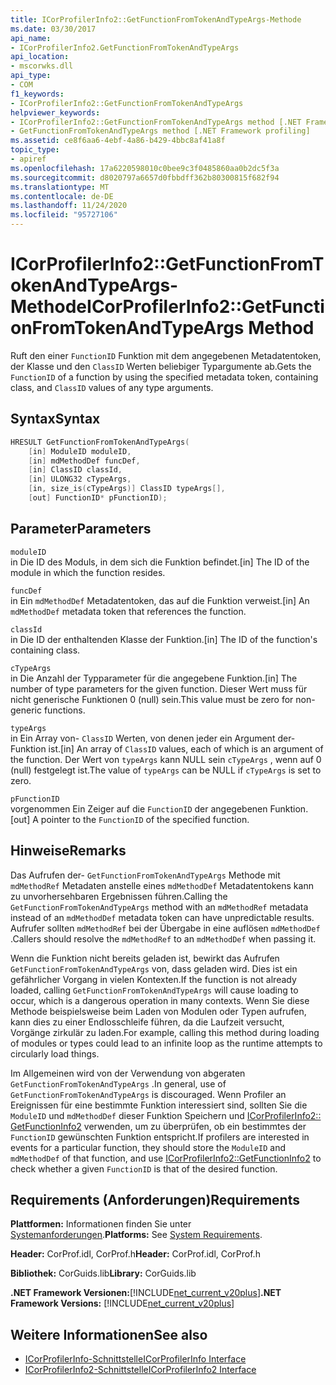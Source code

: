```yaml
---
title: ICorProfilerInfo2::GetFunctionFromTokenAndTypeArgs-Methode
ms.date: 03/30/2017
api_name:
- ICorProfilerInfo2.GetFunctionFromTokenAndTypeArgs
api_location:
- mscorwks.dll
api_type:
- COM
f1_keywords:
- ICorProfilerInfo2::GetFunctionFromTokenAndTypeArgs
helpviewer_keywords:
- ICorProfilerInfo2::GetFunctionFromTokenAndTypeArgs method [.NET Framework profiling]
- GetFunctionFromTokenAndTypeArgs method [.NET Framework profiling]
ms.assetid: ce8f6aa6-4ebf-4a86-b429-4bbc8af41a8f
topic_type:
- apiref
ms.openlocfilehash: 17a6220598010c0bee9c3f0485860aa0b2dc5f3a
ms.sourcegitcommit: d8020797a6657d0fbbdff362b80300815f682f94
ms.translationtype: MT
ms.contentlocale: de-DE
ms.lasthandoff: 11/24/2020
ms.locfileid: "95727106"
---
```

# <a name="icorprofilerinfo2getfunctionfromtokenandtypeargs-method"></a><span data-ttu-id="d7722-102">ICorProfilerInfo2::GetFunctionFromTokenAndTypeArgs-Methode</span><span class="sxs-lookup"><span data-stu-id="d7722-102">ICorProfilerInfo2::GetFunctionFromTokenAndTypeArgs Method</span></span>

<span data-ttu-id="d7722-103">Ruft den einer `FunctionID` Funktion mit dem angegebenen Metadatentoken, der Klasse und den `ClassID` Werten beliebiger Typargumente ab.</span><span class="sxs-lookup"><span data-stu-id="d7722-103">Gets the `FunctionID` of a function by using the specified metadata token, containing class, and `ClassID` values of any type arguments.</span></span>  
  
## <a name="syntax"></a><span data-ttu-id="d7722-104">Syntax</span><span class="sxs-lookup"><span data-stu-id="d7722-104">Syntax</span></span>  
  
```cpp  
HRESULT GetFunctionFromTokenAndTypeArgs(  
    [in] ModuleID moduleID,  
    [in] mdMethodDef funcDef,  
    [in] ClassID classId,  
    [in] ULONG32 cTypeArgs,  
    [in, size_is(cTypeArgs)] ClassID typeArgs[],  
    [out] FunctionID* pFunctionID);  
```  
  
## <a name="parameters"></a><span data-ttu-id="d7722-105">Parameter</span><span class="sxs-lookup"><span data-stu-id="d7722-105">Parameters</span></span>  

 `moduleID`  
 <span data-ttu-id="d7722-106">in Die ID des Moduls, in dem sich die Funktion befindet.</span><span class="sxs-lookup"><span data-stu-id="d7722-106">[in] The ID of the module in which the function resides.</span></span>  
  
 `funcDef`  
 <span data-ttu-id="d7722-107">in Ein `mdMethodDef` Metadatentoken, das auf die Funktion verweist.</span><span class="sxs-lookup"><span data-stu-id="d7722-107">[in] An `mdMethodDef` metadata token that references the function.</span></span>  
  
 `classId`  
 <span data-ttu-id="d7722-108">in Die ID der enthaltenden Klasse der Funktion.</span><span class="sxs-lookup"><span data-stu-id="d7722-108">[in] The ID of the function's containing class.</span></span>  
  
 `cTypeArgs`  
 <span data-ttu-id="d7722-109">in Die Anzahl der Typparameter für die angegebene Funktion.</span><span class="sxs-lookup"><span data-stu-id="d7722-109">[in] The number of type parameters for the given function.</span></span> <span data-ttu-id="d7722-110">Dieser Wert muss für nicht generische Funktionen 0 (null) sein.</span><span class="sxs-lookup"><span data-stu-id="d7722-110">This value must be zero for non-generic functions.</span></span>  
  
 `typeArgs`  
 <span data-ttu-id="d7722-111">in Ein Array von- `ClassID` Werten, von denen jeder ein Argument der-Funktion ist.</span><span class="sxs-lookup"><span data-stu-id="d7722-111">[in] An array of `ClassID` values, each of which is an argument of the function.</span></span> <span data-ttu-id="d7722-112">Der Wert von `typeArgs` kann NULL sein `cTypeArgs` , wenn auf 0 (null) festgelegt ist.</span><span class="sxs-lookup"><span data-stu-id="d7722-112">The value of `typeArgs` can be NULL if `cTypeArgs` is set to zero.</span></span>  
  
 `pFunctionID`  
 <span data-ttu-id="d7722-113">vorgenommen Ein Zeiger auf die `FunctionID` der angegebenen Funktion.</span><span class="sxs-lookup"><span data-stu-id="d7722-113">[out] A pointer to the `FunctionID` of the specified function.</span></span>  
  
## <a name="remarks"></a><span data-ttu-id="d7722-114">Hinweise</span><span class="sxs-lookup"><span data-stu-id="d7722-114">Remarks</span></span>  

 <span data-ttu-id="d7722-115">Das Aufrufen der- `GetFunctionFromTokenAndTypeArgs` Methode mit `mdMethodRef` Metadaten anstelle eines `mdMethodDef` Metadatentokens kann zu unvorhersehbaren Ergebnissen führen.</span><span class="sxs-lookup"><span data-stu-id="d7722-115">Calling the `GetFunctionFromTokenAndTypeArgs` method with an `mdMethodRef` metadata instead of an `mdMethodDef` metadata token can have unpredictable results.</span></span> <span data-ttu-id="d7722-116">Aufrufer sollten `mdMethodRef` bei der Übergabe in eine auflösen `mdMethodDef` .</span><span class="sxs-lookup"><span data-stu-id="d7722-116">Callers should resolve the `mdMethodRef` to an `mdMethodDef` when passing it.</span></span>  
  
 <span data-ttu-id="d7722-117">Wenn die Funktion nicht bereits geladen ist, bewirkt das Aufrufen `GetFunctionFromTokenAndTypeArgs` von, dass geladen wird. Dies ist ein gefährlicher Vorgang in vielen Kontexten.</span><span class="sxs-lookup"><span data-stu-id="d7722-117">If the function is not already loaded, calling `GetFunctionFromTokenAndTypeArgs` will cause loading to occur, which is a dangerous operation in many contexts.</span></span> <span data-ttu-id="d7722-118">Wenn Sie diese Methode beispielsweise beim Laden von Modulen oder Typen aufrufen, kann dies zu einer Endlosschleife führen, da die Laufzeit versucht, Vorgänge zirkulär zu laden.</span><span class="sxs-lookup"><span data-stu-id="d7722-118">For example, calling this method during loading of modules or types could lead to an infinite loop as the runtime attempts to circularly load things.</span></span>  
  
 <span data-ttu-id="d7722-119">Im Allgemeinen wird von der Verwendung von abgeraten `GetFunctionFromTokenAndTypeArgs` .</span><span class="sxs-lookup"><span data-stu-id="d7722-119">In general, use of `GetFunctionFromTokenAndTypeArgs` is discouraged.</span></span> <span data-ttu-id="d7722-120">Wenn Profiler an Ereignissen für eine bestimmte Funktion interessiert sind, sollten Sie die `ModuleID` und `mdMethodDef` dieser Funktion Speichern und [ICorProfilerInfo2:: GetFunctionInfo2](icorprofilerinfo2-getfunctioninfo2-method.md) verwenden, um zu überprüfen, ob ein bestimmtes der `FunctionID` gewünschten Funktion entspricht.</span><span class="sxs-lookup"><span data-stu-id="d7722-120">If profilers are interested in events for a particular function, they should store the `ModuleID` and `mdMethodDef` of that function, and use [ICorProfilerInfo2::GetFunctionInfo2](icorprofilerinfo2-getfunctioninfo2-method.md) to check whether a given `FunctionID` is that of the desired function.</span></span>  
  
## <a name="requirements"></a><span data-ttu-id="d7722-121">Requirements (Anforderungen)</span><span class="sxs-lookup"><span data-stu-id="d7722-121">Requirements</span></span>  

 <span data-ttu-id="d7722-122">**Plattformen:** Informationen finden Sie unter [Systemanforderungen](../../get-started/system-requirements.md).</span><span class="sxs-lookup"><span data-stu-id="d7722-122">**Platforms:** See [System Requirements](../../get-started/system-requirements.md).</span></span>  
  
 <span data-ttu-id="d7722-123">**Header:** CorProf.idl, CorProf.h</span><span class="sxs-lookup"><span data-stu-id="d7722-123">**Header:** CorProf.idl, CorProf.h</span></span>  
  
 <span data-ttu-id="d7722-124">**Bibliothek:** CorGuids.lib</span><span class="sxs-lookup"><span data-stu-id="d7722-124">**Library:** CorGuids.lib</span></span>  
  
 <span data-ttu-id="d7722-125">**.NET Framework Versionen:**[!INCLUDE[net_current_v20plus](../../../../includes/net-current-v20plus-md.md)]</span><span class="sxs-lookup"><span data-stu-id="d7722-125">**.NET Framework Versions:** [!INCLUDE[net_current_v20plus](../../../../includes/net-current-v20plus-md.md)]</span></span>  
  
## <a name="see-also"></a><span data-ttu-id="d7722-126">Weitere Informationen</span><span class="sxs-lookup"><span data-stu-id="d7722-126">See also</span></span>

- [<span data-ttu-id="d7722-127">ICorProfilerInfo-Schnittstelle</span><span class="sxs-lookup"><span data-stu-id="d7722-127">ICorProfilerInfo Interface</span></span>](icorprofilerinfo-interface.md)
- [<span data-ttu-id="d7722-128">ICorProfilerInfo2-Schnittstelle</span><span class="sxs-lookup"><span data-stu-id="d7722-128">ICorProfilerInfo2 Interface</span></span>](icorprofilerinfo2-interface.md)
